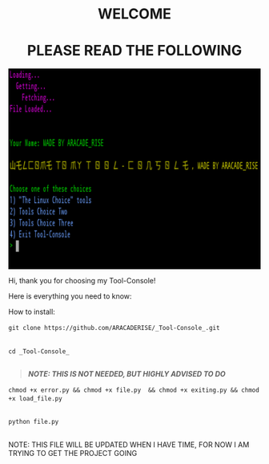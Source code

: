  **<h1 align="center">WELCOME</h1>  <h1 align="center">PLEASE READ THE FOLLOWING</h1>** 
 

<img align="center" height="400" width="600" src="https://github.com/ARACADERISE/_Tool-Console_/blob/master/Screenshot%202019-06-06%20at%2010.09.11%20AM.png">


Hi, thank you for choosing my Tool-Console!

Here is everything you need to know:

How to install:

``` git clone https://github.com/ARACADERISE/_Tool-Console_.git ```
## ##
 ```cd _Tool-Console_ ```
## ##
 > **_NOTE: THIS IS NOT NEEDED, BUT HIGHLY ADVISED TO DO_** 
 
 ``` chmod +x error.py && chmod +x file.py  && chmod +x exiting.py && chmod +x load_file.py ```
 ## ##
 ```python file.py ```
 ## ##

 NOTE: THIS FILE WILL BE UPDATED WHEN I HAVE TIME, FOR NOW I AM TRYING TO GET THE PROJECT GOING 
